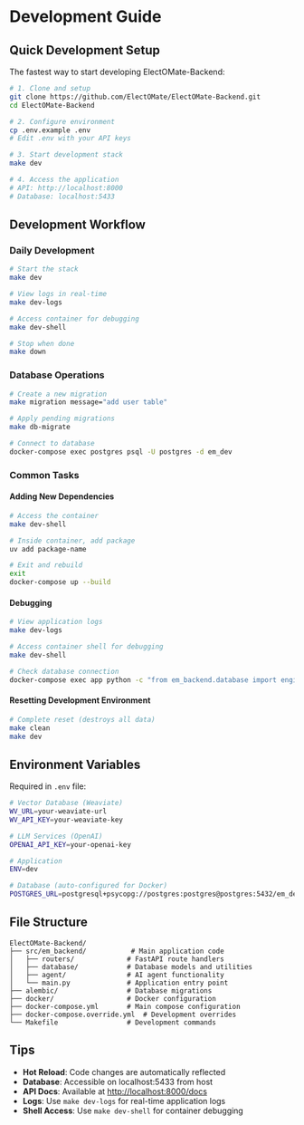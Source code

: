 # Development Guide

## Quick Development Setup

The fastest way to start developing ElectOMate-Backend:

```bash
# 1. Clone and setup
git clone https://github.com/ElectOMate/ElectOMate-Backend.git
cd ElectOMate-Backend

# 2. Configure environment  
cp .env.example .env
# Edit .env with your API keys

# 3. Start development stack
make dev

# 4. Access the application
# API: http://localhost:8000
# Database: localhost:5433
```

## Development Workflow

### Daily Development

```bash
# Start the stack
make dev

# View logs in real-time
make dev-logs

# Access container for debugging
make dev-shell

# Stop when done
make down
```

### Database Operations

```bash
# Create a new migration
make migration message="add user table"

# Apply pending migrations
make db-migrate

# Connect to database
docker-compose exec postgres psql -U postgres -d em_dev
```

### Common Tasks

#### Adding New Dependencies

```bash
# Access the container
make dev-shell

# Inside container, add package
uv add package-name

# Exit and rebuild
exit
docker-compose up --build
```

#### Debugging

```bash
# View application logs
make dev-logs

# Access container shell for debugging
make dev-shell

# Check database connection
docker-compose exec app python -c "from em_backend.database import engine; print('DB OK')"
```

#### Resetting Development Environment

```bash
# Complete reset (destroys all data)
make clean
make dev
```

## Environment Variables

Required in `.env` file:

```bash
# Vector Database (Weaviate)
WV_URL=your-weaviate-url
WV_API_KEY=your-weaviate-key

# LLM Services (OpenAI)
OPENAI_API_KEY=your-openai-key

# Application
ENV=dev

# Database (auto-configured for Docker)
POSTGRES_URL=postgresql+psycopg://postgres:postgres@postgres:5432/em_dev
```

## File Structure

```text
ElectOMate-Backend/
├── src/em_backend/           # Main application code
│   ├── routers/             # FastAPI route handlers
│   ├── database/            # Database models and utilities
│   ├── agent/               # AI agent functionality
│   └── main.py              # Application entry point
├── alembic/                 # Database migrations
├── docker/                  # Docker configuration
├── docker-compose.yml       # Main compose configuration
├── docker-compose.override.yml  # Development overrides
└── Makefile                 # Development commands
```

## Tips

- **Hot Reload**: Code changes are automatically reflected
- **Database**: Accessible on localhost:5433 from host
- **API Docs**: Available at <http://localhost:8000/docs>
- **Logs**: Use `make dev-logs` for real-time application logs
- **Shell Access**: Use `make dev-shell` for container debugging
